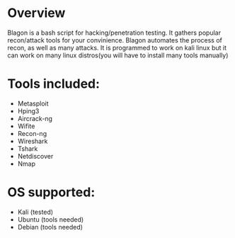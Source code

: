# Overview
Blagon is a bash script for hacking/penetration testing. 
It gathers popular recon/attack tools for your convinience. 
Blagon automates the process of recon, as well as many attacks.
It is programmed to work on kali linux but it can work on many linux distros(you will have to install many tools manually)

# Tools included:
 - Metasploit
 - Hping3
 - Aircrack-ng
 - Wifite
 - Recon-ng
 - Wireshark
 - Tshark
 - Netdiscover
 - Nmap

# OS supported:
 - Kali (tested)
 - Ubuntu (tools needed)
 - Debian (tools needed)
